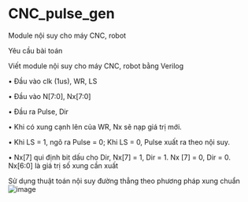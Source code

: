 # CNC_pulse_gen
Module nội suy cho máy CNC, robot

Yêu cầu bài toán

Viết module nội suy cho máy CNC, robot bằng Verilog

• Đầu vào clk (1us), WR, LS

• Đầu vào N[7:0], Nx[7:0]

• Đầu ra Pulse, Dir

• Khi có xung cạnh lên của WR, Nx sẽ nạp giá trị mới.

• Khi LS = 1, ngõ ra Pulse = 0; Khi LS = 0, Pulse xuất ra theo nội suy.

• Nx[7] qui định bit dấu cho Dir, Nx[7] = 1, Dir = 1. Nx [7] = 0, Dir = 0. Nx[6:0] là giá trị số xung cần xuất

Sử dụng thuật toán nội suy đường thẳng theo phương pháp xung chuẩn
![image](https://github.com/CvNhien/CNC_pulse_gen/assets/111190445/ae0685e2-2ba8-4ad4-8518-8447b5465188)



